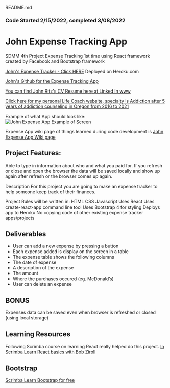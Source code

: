 README.md
### Code Started 2/15/2022, completed 3/08/2022

# John Expense Tracking App

SDMM 4th Project Expense Tracking 1st time using React framework created by Facebook and Bootstrap framework

[John's Expense Tracker - Click HERE](https://john-expense-tracking.herokuapp.com/)  Deployed on Heroku.com

[John's Github for the Expense Tracking App](https://github.com/EncompassingResidential/john-expense-tracking)

[You can find John Ritz's CV Resume here at Linked In www](https://www.linkedin.com/in/johntritz/)

[Click here for my personal Life Coach website, specialty is Addiction after 5 years of addiction counseling in Oregon from 2016 to 2021](https://www.soberjourneycopilot.com/)

Example of what App should look like:
![John Expense App Example of Screen](https://user-images.githubusercontent.com/94155021/157295240-c537368b-6d18-4a3e-8c2a-4617159727e3.jpg)

Expense App wiki page of things learned during code development is [John Expense App Wiki page](https://github.com/EncompassingResidential/john-expense-tracking/wiki)

## Project Features:

Able to type in information about who and what you paid for.
If you refresh or close and open the browser the data will be saved locally and show up again after refresh or the browser comes up again.

Description
For this project you are going to make an expense tracker to help someone keep track of their finances.

Project Rules will be written in:
HTML
CSS
Javascript
Uses React
Uses create-react-app command line tool
Uses Bootstrap 4 for styling
Deploys app to Heroku
No copying code of other existing expense tracker apps/projects


## Deliverables
- User can add a new expense by pressing a button
- Each expense added is display on the screen in a table
- The expense table shows the following columns
- The date of expense
- A description of the expense
- The amount
- Where the purchases occured (eg. McDonald’s)
- User can delete an expense

## BONUS
Expenses data can be saved even when browser is refreshed or closed (using local storage)

## Learning Resources

Following Scrimba course on learning React really helped do this project.
[In Scrimba Learn React basics with Bob Ziroll](https://scrimba.com/learn/learnreact/)

## Bootstrap
[Scrimba Learn Bootstrap for free](https://scrimba.com/learn/bootstrap4)
